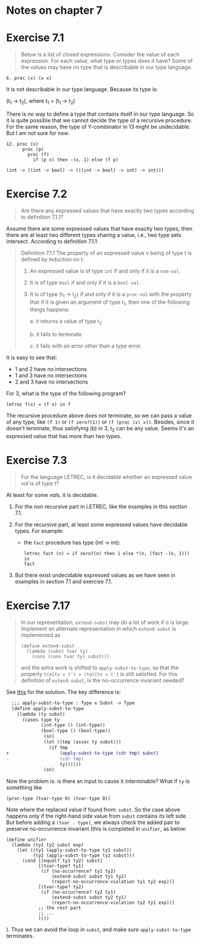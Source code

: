Notes on chapter 7
==================

# Exercise 7.1

> Below is a list of closed expressions. Consider the value of each
> expression. For each value, what type or types does it have? Some of the
> values may have no type that is describable in our type language.

``` racket
6. proc (x) (x x)
```

It is not describable in our type language. Because its type is:


(t<sub>1</sub> -> t<sub>2</sub>), where t<sub>1</sub> = (t<sub>1</sub> -> t<sub>2</sub>)

There is no way to define a type that contains itself in our type language. So
it is quite possible that we cannot decide the type of a recursive
procedure. For the same reason, the type of Y-combinator in 13 might be
undecidable. But I am not sure for now.


``` racket
12. proc (x)
      proc (p)
        proc (f)
          if (p x) then -(x, 1) else (f p)
```

``` racket
(int -> ((int -> bool) -> (((int -> bool) -> int) -> int)))
```

# Exercise 7.2

> Are there any expressed values that have exactly two types according to
> definition 7.1.1?

Assume there are some expressed values that have exactly two types, then there
are at least two different types sharing a value, i.e., two type sets
intersect. According to definition 7.1.1:

> Definition 7.1.1 The property of an expressed value v being of type t is
> defined by induction on t:
>
> 1. An expressed value is of type `int` if and only if it is a `num-val`.
>
> 2. It is of type `bool` if and only if it is a `bool-val`.
>
> 3. It is of type (t<sub>1</sub> -> t<sub>2</sub>) if and only if it is a
> `proc-val` with the property that if it is given an argument of type
> t<sub>1</sub>, then one of the following things happens:
>
>     a. it returns a value of type t<sub>2</sub>
>
>     b. it fails to terminate
>
>     c. it fails with an error other than a type error.

It is easy to see that:

* 1 and 2 have no intersections
* 1 and 3 have no intersections
* 2 and 3 have no intersections

For 3, what is the type of the following program?

``` racket
letrec f(x) = (f x) in f
```

The recursive procedure above does not terminate, so we can pass a value of any
type, like `(f 1)` or `(f zero?(1))` or `(f (proc (x) x))`. Besides, since it
doesn't terminate, thus satisfying (b) in 3, t<sub>2</sub> can be any
value. Seems it's an expressed value that has more than two types.

# Exercise 7.3

> For the language LETREC, is it decidable whether an expressed value *val* is
> of type *t*?

At least for some *val*s, it is decidable.

1. For the non recursive part in LETREC, like the examples in this section 7.1.

2. For the recursive part, at least some expressed values have decidable
   types. For example:

   * the `fact` procedure has type (int -> int):

        ```racket
        letrec fact (n) = if zero?(n) then 1 else *(n, (fact -(n, 1))) in
        fact
        ```

3. But there exist undecidable expressed values as we have seen in examples in
   section 7.1 and exercise 7.1.

# Exercise 7.17

> In our representation, `extend-subst` may do a lot of work if σ is
> large. Implement an alternate representation in which `extend-subst` is
> implemented as
>
> ``` racket
> (define extend-subst
>   (lambda (subst tvar ty)
>     (cons (cons tvar ty) subst)))
> ```
>
> and the extra work is shifted to `apply-subst-to-type`, so that the property
> `t(σ[tv = t') = (tσ)[tv = t']` is still satisfied. For this definition of
> `extend-subst`, is the no-occurrence invariant needed?


See [this](./exer7.17.infer.scm) for the solution. The key difference is:

``` diff
  ;;; apply-subst-to-type : Type x Subst -> Type
  (define apply-subst-to-type
    (lambda (ty subst)
      (cases type ty
             (int-type () (int-type))
             (bool-type () (bool-type))
              (sn)
              (let ((tmp (assoc ty subst)))
                (if tmp
+                   (apply-subst-to-type (cdr tmp) subst)
-                   (cdr tmp)
                    ty))))))
              (sn)
```

Now the problem is: is there an input to cause it interminable? What if `ty` is
something like

``` racket
(proc-type (tvar-type 0) (tvar-type 0))
```

Note where the replaced value if found from: `subst`. So the case above happens
only if the right-hand side value from `subst` contains its left side. But
before adding a `(tvar . type)`, we always check the added pair to preserve
no-occurrence invariant (this is completed in `unifier`, as below:

``` racket
(define unifier
  (lambda (ty1 ty2 subst exp)
    (let ((ty1 (apply-subst-to-type ty1 subst))
          (ty2 (apply-subst-to-type ty2 subst)))
      (cond [(equal? ty1 ty2) subst]
            [(tvar-type? ty1)
             (if (no-occurrence? ty1 ty2)
                 (extend-subst subst ty1 ty2)
                 (report-no-occurrence-violation ty1 ty2 exp))]
            [(tvar-type? ty2)
             (if (no-occurrence? ty2 ty1)
                 (extend-subst subst ty2 ty1)
                 (report-no-occurrence-violation ty2 ty1 exp))]
            ;; the rest part
            ;; ...
            ))))
```

). Thus we can avoid the loop in `subst`, and make sure `apply-subst-to-type`
terminates.
